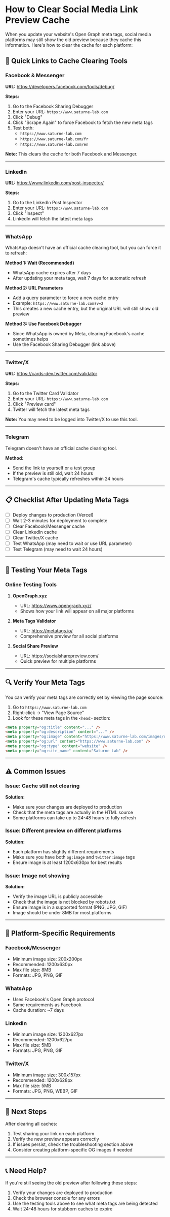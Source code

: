 # How to Clear Social Media Link Preview Cache

When you update your website's Open Graph meta tags, social media platforms may still show the old preview because they cache this information. Here's how to clear the cache for each platform:

## 🔄 Quick Links to Cache Clearing Tools

### Facebook & Messenger
**URL:** https://developers.facebook.com/tools/debug/

**Steps:**
1. Go to the Facebook Sharing Debugger
2. Enter your URL: `https://www.saturne-lab.com`
3. Click "Debug"
4. Click "Scrape Again" to force Facebook to fetch the new meta tags
5. Test both:
   - `https://www.saturne-lab.com`
   - `https://www.saturne-lab.com/fr`
   - `https://www.saturne-lab.com/en`

**Note:** This clears the cache for both Facebook and Messenger.

---

### LinkedIn
**URL:** https://www.linkedin.com/post-inspector/

**Steps:**
1. Go to the LinkedIn Post Inspector
2. Enter your URL: `https://www.saturne-lab.com`
3. Click "Inspect"
4. LinkedIn will fetch the latest meta tags

---

### WhatsApp
WhatsApp doesn't have an official cache clearing tool, but you can force it to refresh:

**Method 1: Wait (Recommended)**
- WhatsApp cache expires after 7 days
- After updating your meta tags, wait 7 days for automatic refresh

**Method 2: URL Parameters**
- Add a query parameter to force a new cache entry
- Example: `https://www.saturne-lab.com?v=2`
- This creates a new cache entry, but the original URL will still show old preview

**Method 3: Use Facebook Debugger**
- Since WhatsApp is owned by Meta, clearing Facebook's cache sometimes helps
- Use the Facebook Sharing Debugger (link above)

---

### Twitter/X
**URL:** https://cards-dev.twitter.com/validator

**Steps:**
1. Go to the Twitter Card Validator
2. Enter your URL: `https://www.saturne-lab.com`
3. Click "Preview card"
4. Twitter will fetch the latest meta tags

**Note:** You may need to be logged into Twitter/X to use this tool.

---

### Telegram
Telegram doesn't have an official cache clearing tool.

**Method:**
- Send the link to yourself or a test group
- If the preview is still old, wait 24 hours
- Telegram's cache typically refreshes within 24 hours

---

## 📋 Checklist After Updating Meta Tags

- [ ] Deploy changes to production (Vercel)
- [ ] Wait 2-3 minutes for deployment to complete
- [ ] Clear Facebook/Messenger cache
- [ ] Clear LinkedIn cache
- [ ] Clear Twitter/X cache
- [ ] Test WhatsApp (may need to wait or use URL parameter)
- [ ] Test Telegram (may need to wait 24 hours)

---

## 🧪 Testing Your Meta Tags

### Online Testing Tools

1. **OpenGraph.xyz**
   - URL: https://www.opengraph.xyz/
   - Shows how your link will appear on all major platforms

2. **Meta Tags Validator**
   - URL: https://metatags.io/
   - Comprehensive preview for all social platforms

3. **Social Share Preview**
   - URL: https://socialsharepreview.com/
   - Quick preview for multiple platforms

---

## 🔍 Verify Your Meta Tags

You can verify your meta tags are correctly set by viewing the page source:

1. Go to `https://www.saturne-lab.com`
2. Right-click → "View Page Source"
3. Look for these meta tags in the `<head>` section:

```html
<meta property="og:title" content="..." />
<meta property="og:description" content="..." />
<meta property="og:image" content="https://www.saturne-lab.com/images/og-image.png" />
<meta property="og:url" content="https://www.saturne-lab.com" />
<meta property="og:type" content="website" />
<meta property="og:site_name" content="Saturne Lab" />
```

---

## ⚠️ Common Issues

### Issue: Cache still not clearing
**Solution:** 
- Make sure your changes are deployed to production
- Check that the meta tags are actually in the HTML source
- Some platforms can take up to 24-48 hours to fully refresh

### Issue: Different preview on different platforms
**Solution:**
- Each platform has slightly different requirements
- Make sure you have both `og:image` and `twitter:image` tags
- Ensure image is at least 1200x630px for best results

### Issue: Image not showing
**Solution:**
- Verify the image URL is publicly accessible
- Check that the image is not blocked by robots.txt
- Ensure image is in a supported format (PNG, JPG, GIF)
- Image should be under 8MB for most platforms

---

## 📱 Platform-Specific Requirements

### Facebook/Messenger
- Minimum image size: 200x200px
- Recommended: 1200x630px
- Max file size: 8MB
- Formats: JPG, PNG, GIF

### WhatsApp
- Uses Facebook's Open Graph protocol
- Same requirements as Facebook
- Cache duration: ~7 days

### LinkedIn
- Minimum image size: 1200x627px
- Recommended: 1200x627px
- Max file size: 5MB
- Formats: JPG, PNG, GIF

### Twitter/X
- Minimum image size: 300x157px
- Recommended: 1200x628px
- Max file size: 5MB
- Formats: JPG, PNG, WEBP, GIF

---

## 🚀 Next Steps

After clearing all caches:

1. Test sharing your link on each platform
2. Verify the new preview appears correctly
3. If issues persist, check the troubleshooting section above
4. Consider creating platform-specific OG images if needed

---

## 📞 Need Help?

If you're still seeing the old preview after following these steps:

1. Verify your changes are deployed to production
2. Check the browser console for any errors
3. Use the testing tools above to see what meta tags are being detected
4. Wait 24-48 hours for stubborn caches to expire
